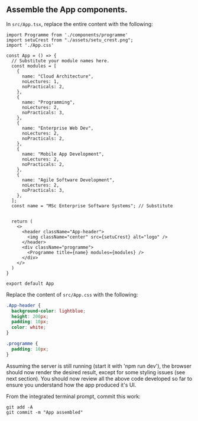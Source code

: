 ## Assemble the App components.

In `src/App.tsx`, replace the entire content with the following:
~~~tsx
import Programme from './components/programme'
import setuCrest from "./assets/setu_crest.png";
import './App.css'

const App = () => {
  // Substitute your module names here.
  const modules = [
    {
      name: "Cloud Architecture",
      noLectures: 1,
      noPracticals: 2,
    },
    {
      name: "Programming",
      noLectures: 2,
      noPracticals: 3,
    },
    {
      name: "Enterprise Web Dev",
      noLectures: 2,
      noPracticals: 2,
    },
    {
      name: "Mobile App Development",
      noLectures: 2,
      noPracticals: 2,
    },
    {
      name: "Agile Software Development",
      noLectures: 2,
      noPracticals: 3,
    },
  ];
  const name = "MSc Enterprise Software Systems"; // Substitute


  return (
    <>
      <header className="App-header">
        <img className="center" src={setuCrest} alt="logo" />
      </header>
      <div className="programme">
        <Programme title={name} modules={modules} />
      </div>
    </>
  )
}

export default App
~~~
Replace the content of `src/App.css` with the following:
~~~css
.App-header {
  background-color: lightblue;
  height: 200px;
  padding: 10px;
  color: white;
}

.programme {
  padding: 10px;
}
~~~
Assuming the server is still running (start it with 'npm run dev'), the browser should now render the desired result, except for some styling issues (see next section). You should now review all the above code developed so far to ensure you understand how the app produced it's UI.

From the integrated terminal prompt, commit this work:
~~~
git add -A
git commit -m "App assembled"
~~~